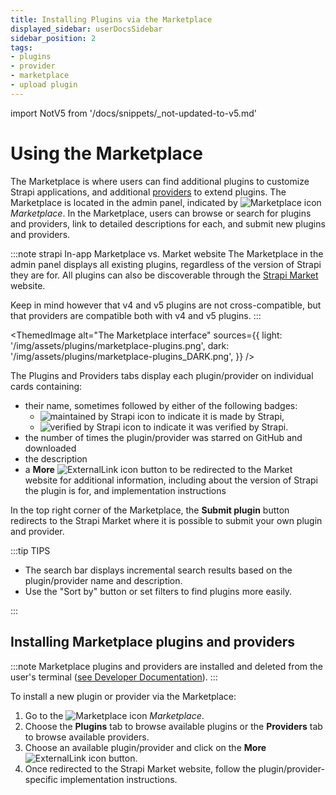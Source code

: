 ```yaml
---
title: Installing Plugins via the Marketplace
displayed_sidebar: userDocsSidebar
sidebar_position: 2
tags:
- plugins
- provider
- marketplace
- upload plugin
---
```


import NotV5 from '/docs/snippets/_not-updated-to-v5.md'

# Using the Marketplace

<NotV5/>

The Marketplace is where users can find additional plugins to customize Strapi applications, and additional [providers](/user-docs/plugins#providers) to extend plugins. The Marketplace is located in the admin panel, indicated by ![Marketplace icon](/img/assets/icons/v5/ShoppingCart.svg) _Marketplace_. In the Marketplace, users can browse or search for plugins and providers, link to detailed descriptions for each, and submit new plugins and providers.

:::note strapi In-app Marketplace vs. Market website
The Marketplace in the admin panel displays all existing plugins, regardless of the version of Strapi they are for. All plugins can also be discoverable through the [Strapi Market](https://market.strapi.io) website.

Keep in mind however that v4 and v5 plugins are not cross-compatible, but that providers are compatible both with v4 and v5 plugins.
:::

<ThemedImage
  alt="The Marketplace interface"
  sources={{
    light: '/img/assets/plugins/marketplace-plugins.png',
    dark: '/img/assets/plugins/marketplace-plugins_DARK.png',
  }}
/>

The Plugins and Providers tabs display each plugin/provider on individual cards containing:

- their name, sometimes followed by either of the following badges:
  - ![maintained by Strapi icon](/img/assets/icons/v5/official-market.svg) to indicate it is made by Strapi,
  - ![verified by Strapi icon](/img/assets/icons/v5/verified-marketplace.svg) to indicate it was verified by Strapi.
- the number of times the plugin/provider was starred on GitHub and downloaded
- the description
- a **More** ![ExternalLink icon](/img/assets/icons/v5/ExternalLink.svg) button to be redirected to the Market website for additional information, including about the version of Strapi the plugin is for, and implementation instructions

In the top right corner of the Marketplace, the **Submit plugin** button redirects to the Strapi Market where it is possible to submit your own plugin and provider.

:::tip TIPS

- The search bar displays incremental search results based on the plugin/provider name and description.
- Use the "Sort by" button or set filters to find plugins more easily.

:::

## Installing Marketplace plugins and providers

:::note
Marketplace plugins and providers are installed and deleted from the user's terminal ([see Developer Documentation](/dev-docs/installation/cli/)).
:::

To install a new plugin or provider via the Marketplace:

1. Go to the ![Marketplace icon](/img/assets/icons/v5/ShoppingCart.svg) *Marketplace*.
2. Choose the **Plugins** tab to browse available plugins or the **Providers** tab to browse available providers.
3. Choose an available plugin/provider and click on the **More** ![ExternalLink icon](/img/assets/icons/v5/ExternalLink.svg) button.
4. Once redirected to the Strapi Market website, follow the plugin/provider-specific implementation instructions.
